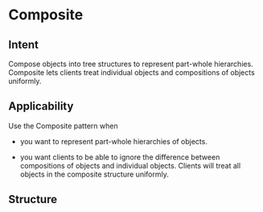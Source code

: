 # Composite
## Intent
Compose objects into tree structures to represent part-whole hierarchies. Composite lets clients treat individual objects and compositions of objects uniformly.
## Applicability
Use the Composite pattern when

* you want to represent part-whole hierarchies of objects. 

* you want clients to be able to ignore the difference between compositions of objects and individual objects. Clients will treat all objects in the composite structure uniformly.
## Structure


